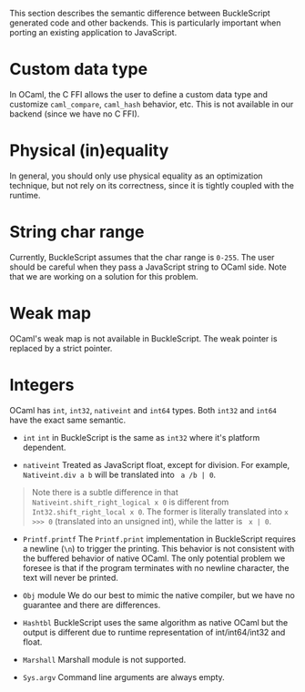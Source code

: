 This section describes the semantic difference between BuckleScript generated code and other backends. This is particularly important when porting an existing application to JavaScript.

# Custom data type

   In OCaml, the C FFI allows the user to  define a custom data type and customize `caml_compare`, `caml_hash` behavior, etc.   This is not available in our backend (since we have no C FFI).

# Physical (in)equality

   In general, you should only use physical equality as an optimization technique, but not rely on its correctness, since it is tightly coupled with the runtime.

# String char range
  
   Currently, BuckleScript assumes that the char range is `0-255`. The user should be careful when they pass a JavaScript string to OCaml side. Note that we are working on a solution for this problem.

# Weak map   

  OCaml's weak map is not available in BuckleScript. The weak pointer is replaced by a strict pointer.

# Integers

OCaml has `int`, `int32`, `nativeint` and `int64` types. Both `int32` and `int64` have the exact same semantic.

- `int`
`int` in BuckleScript is the same as `int32` where it's platform dependent.

- `nativeint`
Treated as JavaScript float, except for division. For example, `Nativeint.div a b` will be translated into ` a /b | 0`. 

>Note there is a subtle difference in that `Nativeint.shift_right_logical x 0` is different from `Int32.shift_right_local x 0`. The former is literally translated into `x >>> 0` (translated into an unsigned int), while the latter is ` x | 0`.

- `Printf.printf`
The `Printf.print` implementation in BuckleScript requires a newline (`\n`) to trigger the printing. This behavior is not consistent with the buffered behavior of native OCaml. The only potential problem we foresee is that if the program terminates with no newline character, the text will never be printed.
 
- `Obj` module
We do our best to mimic the native compiler, but we have no guarantee and there are differences.

- `Hashtbl`
BuckleScript uses the same algorithm as native OCaml but the output is different due to runtime representation of int/int64/int32 and float.

- `Marshall`
Marshall module is not supported.

- `Sys.argv`
Command line arguments are always empty.
